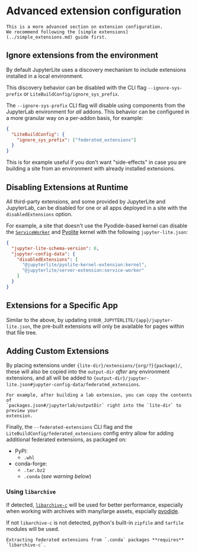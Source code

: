 # Advanced extension configuration

```{warning}
This is a more advanced section on extension configuration.
We recommend following the [simple extensions](../simple_extensions.md) guide first.
```

## Ignore extensions from the environment

By default JupyterLite uses a discovery mechanism to include extensions installed in a
local environment.

This discovery behavior can be disabled with the CLI flag `--ignore-sys-prefix` or
`LiteBuildConfig/ignore_sys_prefix`.

The `--ignore-sys-prefix` CLI flag will disable using components from the JupyterLab
environment for _all_ addons. This behavior can be configured in a more granular way on
a per-addon basis, for example:

```json
{
  "LiteBuildConfig": {
    "ignore_sys_prefix": ["federated_extensions"]
  }
}
```

This is for example useful if you don't want "side-effects" in case you are building a
site from an environment with already installed extensions.

## Disabling Extensions at Runtime

All third-party extensions, and some provided by JupyterLite and JupyterLab, can be
disabled for one or all apps deployed in a site with the `disabledExtensions` option.

For example, a site that doesn't use the Pyodide-based kernel can disable the
[`ServiceWorker`](./service-worker.md) and [Pyolite](../../python/pyodide.md) kernel
with the following `jupyter-lite.json`:

```json
{
  "jupyter-lite-schema-version": 0,
  "jupyter-config-data": {
    "disabledExtensions": [
      "@jupyterlite/pyolite-kernel-extension:kernel",
      "@jupyterlite/server-extension:service-worker"
    ]
  }
}
```

## Extensions for a Specific App

Similar to the above, by updating `$YOUR_JUPYTERLITE/{app}/jupyter-lite.json`, the
pre-built extensions will only be available for pages within that file tree.

## Adding Custom Extensions

By placing extensions under `{lite-dir}/extensions/{org/?}{package}/`, these will also
be copied into the `output-dir` _after_ any environment extensions, and all will be
added to `{output-dir}/jupyter-lite.json#jupyter-config-data/federated_extensions`.

```{hint}
For example, after building a lab extension, you can copy the contents of
`packages.json#/jupyterlab/outputDir` right into the `lite-dir` to preview your
extension.
```

Finally, the `--federated-extensions` CLI flag and the
`LiteBuildConfig/federated_extensions` config entry allow for adding additional
federated extensions, as packaged on:

- PyPI:
  - `.whl`
- conda-forge:
  - `.tar.bz2`
  - `.conda` (_see warning below_)

### Using `libarchive`

If detected, [`libarchive-c`](https://pypi.org/project/libarchive-c) will be used for
better performance, especially when working with archives with many/large assets,
espcially [pyodide](../../python/pyodide.md).

If not `libarchive-c` is not detected, python's built-in `zipfile` and `tarfile` modules
will be used.

```{warning}
Extracting federated extensions from `.conda` packages **requires** `libarchive-c`.
```
